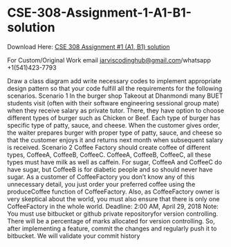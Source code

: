 # CSE-308-Assignment-1-A1-B1-solution

Download Here: [CSE 308 Assignment #1 (A1, B1) solution](https://jarviscodinghub.com/assignment/cse-308-assignment-1-a1-b1-solution/)

For Custom/Original Work email jarviscodinghub@gmail.com/whatsapp +1(541)423-7793

Draw a class diagram add write necessary codes to implement appropriate design pattern so that your code fulfill all the requirements for the following scenarios.
Scenario 1
In the burger shop Takeout at Dhanmondi many BUET students visit (often with their software engineering sessional group mate) when they receive salary as private tutor. There, they have option to choose different types of burger such as Chicken or Beef. Each type of burger has specific type of patty, sauce, and cheese. When the customer gives order, the waiter prepares burger with proper type of patty, sauce, and cheese so that the customer enjoys it and returns next month when subsequent salary is received.
Scenario 2
Coffee Factory should create coffee of different types, CoffeeA, CoffeeB, CoffeeC.
CoffeeA, CoffeeB, CoffeeC, all these types must have milk as well as caffein. For sugar, CoffeeA and CoffeeC do have sugar, but CoffeeB is for diabetic people and so should never have sugar.
As a customer of CoffeeFactory you don’t know any of this unnecessary detail, you just order your preferred coffee using the produceCoffee function of CoffeeFactory.
Also, as CoffeeFactory owner is very skeptical about the world, you must also ensure that there is only one CoffeeFactory in the whole world.
Deadline:
2:00 AM, April 29, 2018
Note: You must use bitbucket or github private repositoryfor version controlling. There will be a percentage of marks allocated for version controlling. So, after implementing a feature, commit the changes and regularly push it to bitbucket. We will validate your commit history
